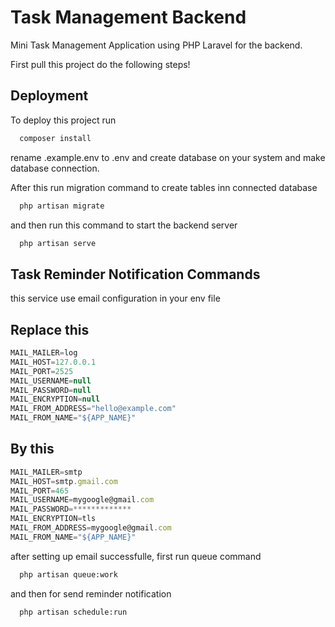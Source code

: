 # Task Management Backend

Mini Task Management Application using PHP Laravel for the backend.

First pull this project do the following steps!


## Deployment

To deploy this project run

```bash
  composer install
```

rename .example.env to .env and create database on your system and make database connection.

After this run migration command to create tables inn connected database

```bash
  php artisan migrate
```

and then run this command to start the backend server

```bash
  php artisan serve
```


## Task Reminder Notification Commands


this service use email configuration in your env file

## Replace this

```javascript
MAIL_MAILER=log
MAIL_HOST=127.0.0.1
MAIL_PORT=2525
MAIL_USERNAME=null
MAIL_PASSWORD=null
MAIL_ENCRYPTION=null
MAIL_FROM_ADDRESS="hello@example.com"
MAIL_FROM_NAME="${APP_NAME}"
```

## By this

```javascript
MAIL_MAILER=smtp
MAIL_HOST=smtp.gmail.com
MAIL_PORT=465
MAIL_USERNAME=mygoogle@gmail.com 
MAIL_PASSWORD=*************
MAIL_ENCRYPTION=tls
MAIL_FROM_ADDRESS=mygoogle@gmail.com
MAIL_FROM_NAME="${APP_NAME}"
```

after setting up email successfulle, first run queue command

```bash
  php artisan queue:work
```
and then for send reminder notification

```bash
  php artisan schedule:run
```
